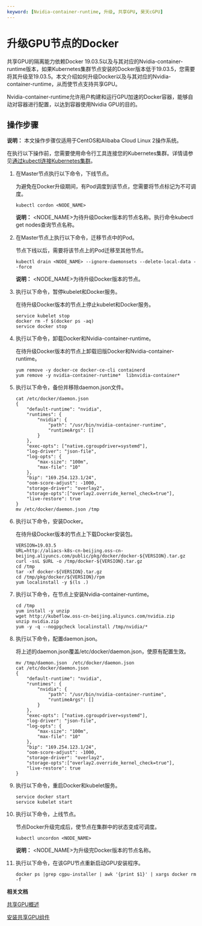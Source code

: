 ```yaml
---
keyword: [Nvidia-container-runtime, 升级, 共享GPU, 昊天cGPU]
---
```


# 升级GPU节点的Docker

共享GPU的隔离能力依赖Docker 19.03.5以及与其对应的Nvidia-container-runtime版本，如果Kubernetes集群节点安装的Docker版本低于19.03.5，您需要将其升级至19.03.5。本文介绍如何升级Docker以及与其对应的Nvidia-container-runtime，从而使节点支持共享GPU。

Nvidia-container-runtime允许用户构建和运行GPU加速的Docker容器，能够自动对容器进行配置，以达到容器使用Nvidia GPU的目的。

## 操作步骤

**说明：** 本文操作步骤仅适用于CentOS和Alibaba Cloud Linux 2操作系统。

在执行以下操作前，您需要使用命令行工具连接您的Kubernetes集群。详情请参见[通过kubectl连接Kubernetes集群](/cn.zh-CN/Kubernetes集群用户指南/集群管理/管理与访问集群/通过kubectl连接Kubernetes集群.md)。

1.  在Master节点执行以下命令，下线节点。

    为避免在Docker升级期间，有Pod调度到该节点，您需要将节点标记为不可调度。

    ```
    kubectl cordon <NODE_NAME>
    ```

    **说明：** <NODE\_NAME\>为待升级Docker版本的节点名称。执行命令kubectl get nodes查询节点名称。

2.  在Master节点上执行以下命令，迁移节点中的Pod。

    节点下线以后，需要将该节点上的Pod迁移至其他节点。

    ```
    kubectl drain <NODE_NAME> --ignore-daemonsets --delete-local-data --force
    ```

    **说明：** <NODE\_NAME\>为待升级Docker版本的节点。

3.  执行以下命令，暂停kubelet和Docker服务。

    在待升级Docker版本的节点上停止kubelet和Docker服务。

    ```
    service kubelet stop
    docker rm -f $(docker ps -aq)
    service docker stop
    ```

4.  执行以下命令，卸载Docker和Nvidia-container-runtime。

    在待升级Docker版本的节点上卸载旧版Docker和Nvidia-container-runtime。

    ```
    yum remove -y docker-ce docker-ce-cli containerd
    yum remove -y nvidia-container-runtime*  libnvidia-container*
    ```

5.  执行以下命令，备份并移除daemon.json文件。

    ```
    cat /etc/docker/daemon.json
    {
        "default-runtime": "nvidia",
        "runtimes": {
            "nvidia": {
                "path": "/usr/bin/nvidia-container-runtime",
                "runtimeArgs": []
            }
        },
        "exec-opts": ["native.cgroupdriver=systemd"],
        "log-driver": "json-file",
        "log-opts": {
            "max-size": "100m",
            "max-file": "10"
        },
        "bip": "169.254.123.1/24",
        "oom-score-adjust": -1000,
        "storage-driver": "overlay2",
        "storage-opts":["overlay2.override_kernel_check=true"],
        "live-restore": true
    }
    mv /etc/docker/daemon.json /tmp
    ```

6.  执行以下命令，安装Docker。

    在待升级Docker版本的节点上下载Docker安装包。

    ```
    VERSION=19.03.5 
    URL=http://aliacs-k8s-cn-beijing.oss-cn-beijing.aliyuncs.com/public/pkg/docker/docker-${VERSION}.tar.gz 
    curl -ssL $URL -o /tmp/docker-${VERSION}.tar.gz  
    cd /tmp
    tar -xf docker-${VERSION}.tar.gz
    cd /tmp/pkg/docker/${VERSION}/rpm
    yum localinstall -y $(ls .)
    ```

7.  执行以下命令，在节点上安装Nvidia-container-runtime。

    ```
    cd /tmp
    yum install -y unzip
    wget http://kubeflow.oss-cn-beijing.aliyuncs.com/nvidia.zip
    unzip nvidia.zip
    yum -y -q --nogpgcheck localinstall /tmp/nvidia/*
    ```

8.  执行以下命令，配置daemon.json。

    将上述的daemon.json覆盖/etc/docker/daemon.json，使原有配置生效。

    ```
    mv /tmp/daemon.json  /etc/docker/daemon.json 
    cat /etc/docker/daemon.json
    {
        "default-runtime": "nvidia",
        "runtimes": {
            "nvidia": {
                "path": "/usr/bin/nvidia-container-runtime",
                "runtimeArgs": []
            }
        },
        "exec-opts": ["native.cgroupdriver=systemd"],
        "log-driver": "json-file",
        "log-opts": {
            "max-size": "100m",
            "max-file": "10"
        },
        "bip": "169.254.123.1/24",
        "oom-score-adjust": -1000,
        "storage-driver": "overlay2",
        "storage-opts":["overlay2.override_kernel_check=true"],
        "live-restore": true
    }
    ```

9.  执行以下命令，重启Docker和kubelet服务。

    ```
    service docker start
    service kubelet start
    ```

10. 执行以下命令，上线节点。

    节点Docker升级完成后，使节点在集群中的状态变成可调度。

    ```
    kubectl uncordon <NODE_NAME>
    ```

    **说明：** <NODE\_NAME\>为升级完Docker版本的节点名称。

11. 执行以下命令，在该GPU节点重新启动GPU安装程序。

    ```
    docker ps |grep cgpu-installer | awk '{print $1}' | xargs docker rm -f
    ```


**相关文档**  


[共享GPU概述](/cn.zh-CN/Kubernetes集群用户指南/GPU/NPU管理/共享GPU调度/共享GPU概述.md)

[安装共享GPU组件](/cn.zh-CN/Kubernetes集群用户指南/GPU/NPU管理/共享GPU调度/安装共享GPU组件.md)

